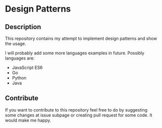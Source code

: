 Design Patterns
===

## Description

This repository contains my attempt to implement design patterns and show the
usage.

I will probably add some more languages examples in future. Possibly languages
are:
* JavaScript ES6
* Go
* Python
* Java

## Contribute
If you want to contribute to this repository feel free to do by suggesting some
changes at issue subpage or creating pull request for some code. It would make
me happy.
